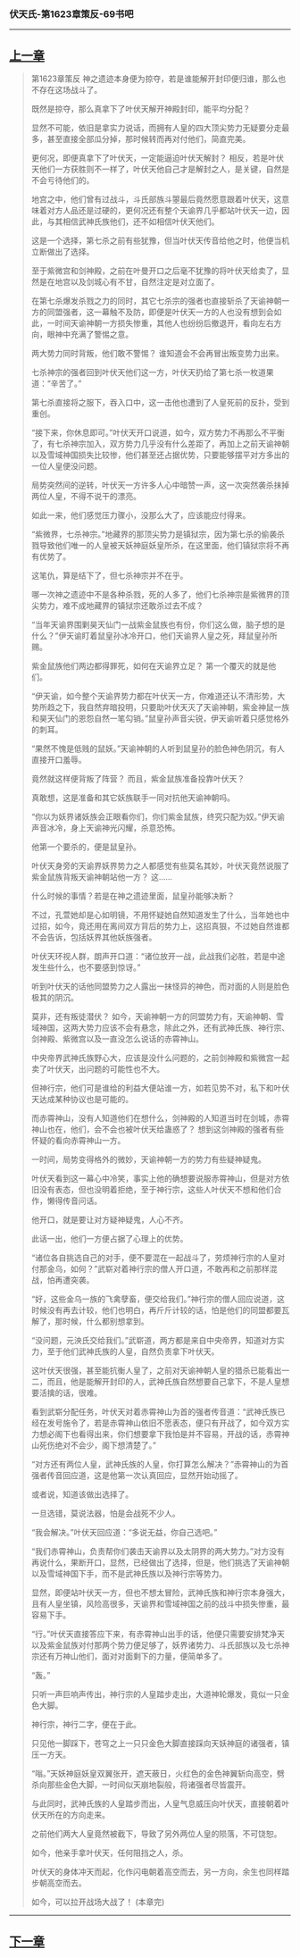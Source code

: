 ### 伏天氏-第1623章策反-69书吧

--------
[上一章](./b09eb947820d832a27b31fcd11ea5638.md)
--------


>
>
>
>第1623章策反
>神之遗迹本身便为掠夺，若是谁能解开封印便归谁，那么也不存在这场战斗了。
>
>既然是掠夺，那么真拿下了叶伏天解开神殿封印，能平均分配？
>
>显然不可能，依旧是拿实力说话，而拥有人皇的四大顶尖势力无疑要分走最多，甚至直接全部瓜分掉，那时候转而再对付他们，简直完美。
>
>更何况，即便真拿下了叶伏天，一定能逼迫叶伏天解封？
>相反，若是叶伏天他们一方获胜则不一样了，叶伏天他自己才是解封之人，是关键，自然是不会亏待他们的。
>
>地宫之中，他们曾有过战斗，斗氏部族斗曌最后竟然愿意跟着叶伏天，这意味着对方人品还是过硬的，更何况还有整个天谕界几乎都站叶伏天一边，因此，与其相信武神氏族他们，还不如相信叶伏天他们。
>
>这是一个选择，第七杀之前有些犹豫，但当叶伏天传音给他之时，他便当机立断做出了选择。
>
>至于紫微宫和剑神殿，之前在叶曼开口之后毫不犹豫的将叶伏天给卖了，显然是在地宫以及剑城心有不甘，自然注定是对立面了。
>
>在第七杀爆发杀戮之力的同时，其它七杀宗的强者也直接斩杀了天谕神朝一方的同盟强者，这一幕触不及防，即便是叶伏天一方的人也没有想到会如此，一时间天谕神朝一方损失惨重，其他人也纷纷后撤退开，看向左右方向，眼神中充满了警惕之意。
>
>两大势力同时背叛，他们敢不警惕？
>谁知道会不会再冒出叛变势力出来。
>
>七杀神宗的强者回到叶伏天他们这一方，叶伏天扔给了第七杀一枚道果道：“辛苦了。”
>
>第七杀直接将之服下，吞入口中，这一击他也遭到了人皇死前的反扑，受到重创。
>
>“接下来，你休息即可。”叶伏天开口说道，如今，双方势力不再那么不平衡了，有七杀神宗加入，双方势力几乎没有什么差距了，再加上之前天谕神朝以及雪域神国损失比较惨，他们甚至还占据优势，只要能够摆平对方多出的一位人皇便没问题。
>
>局势突然间的逆转，叶伏天一方许多人心中暗赞一声，这一次突然袭杀抹掉两位人皇，不得不说干的漂亮。
>
>如此一来，他们感觉压力骤小，没那么大了，应该能应付得来。
>
>“紫微界，七杀神宗。”地藏界的那顶尖势力是镇狱宗，因为第七杀的偷袭杀戮导致他们唯一的人皇被天妖神庭妖皇所杀，在这里面，他们镇狱宗将不再有优势了。
>
>这笔仇，算是结下了，但七杀神宗并不在乎。
>
>哪一次神之遗迹中不是各种杀戮，死的人多了，他们七杀神宗是紫微界的顶尖势力，难不成地藏界的镇狱宗还敢杀过去不成？
>
>“当年天谕界围剿昊天仙门一战紫金鼠族也有份，你们这么做，脑子想的是什么？”伊天谕盯着鼠皇孙冰冷开口，他们天谕界人皇之死，拜鼠皇孙所赐。
>
>紫金鼠族他们两边都得罪死，如何在天谕界立足？
>第一个覆灭的就是他们。
>
>“伊天谕，如今整个天谕界势力都在叶伏天一方，你难道还认不清形势，大势所趋之下，我自然弃暗投明，只要助叶伏天灭了天谕神朝，紫金神鼠一族和昊天仙门的恩怨自然一笔勾销。”鼠皇孙声音尖锐，伊天谕听着只感觉格外的刺耳。
>
>“果然不愧是低贱的鼠妖。”天谕神朝的人听到鼠皇孙的脸色神色阴沉，有人直接开口羞辱。
>
>竟然就这样便背叛了阵营？
>而且，紫金鼠族准备投靠叶伏天？
>
>真敢想，这是准备和其它妖族联手一同对抗他天谕神朝吗。
>
>“你以为妖界诸妖族会正眼看你们，你们紫金鼠族，终究只配为奴。”伊天谕声音冰冷，身上天谕神光闪耀，杀意恐怖。
>
>他第一个要杀的，便是鼠皇孙。
>
>叶伏天身旁的天谕界妖界势力之人都感觉有些莫名其妙，叶伏天竟然说服了紫金鼠族背叛天谕神朝站他一方？
>这……
>
>什么时候的事情？若是在神之遗迹里面，鼠皇孙能够决断？
>
>不过，孔萱她却是心如明镜，不用怀疑她自然知道发生了什么，当年她也中过招，如今，竟还用在离间双方背后的势力上，这招真狠，不过她自然谁都不会告诉，包括妖界其他妖族强者。
>
>叶伏天环视人群，朗声开口道：“诸位放开一战，此战我们必胜，若是中途发生些什么，也不要感到惊讶。”
>
>听到叶伏天的话他同盟势力之人露出一抹怪异的神色，而对面的人则是脸色极其的阴沉。
>
>莫非，还有叛徒潜伏？
>如今，天谕神朝一方的同盟势力有，天谕神朝、雪域神国，这两大势力应该不会有悬念，除此之外，还有武神氏族、神行宗、剑神殿、紫微宫以及一直没怎么说话的赤霄神山。
>
>中央帝界武神氏族野心大，应该是没什么问题的，之前剑神殿和紫微宫一起卖了叶伏天，出问题的可能性也不大。
>
>但神行宗，他们可是谁给的利益大便站谁一方，如若见势不对，私下和叶伏天达成某种协议也是可能的。
>
>而赤霄神山，没有人知道他们在想什么，剑神殿的人知道当时在剑城，赤霄神山也在，他们，会不会也被叶伏天给蛊惑了？
>想到这剑神殿的强者有些怀疑的看向赤霄神山一方。
>
>一时间，局势变得格外的微妙，天谕神朝一方的势力有些疑神疑鬼。
>
>叶伏天看到这一幕心中冷笑，事实上他的确想要说服赤霄神山，但是对方依旧没有表态，但也没明着拒绝，至于神行宗，这些人叶伏天不想和他们合作，懒得传音问话。
>
>他开口，就是要让对方疑神疑鬼，人心不齐。
>
>此话一出，他们一方便占据了心理上的优势。
>
>“诸位各自挑选自己的对手，便不要混在一起战斗了，劳烦神行宗的人皇对付那金乌，如何？”武崭对着神行宗的僧人开口道，不敢再和之前那样混战，怕再遭突袭。
>
>“好，这些金乌一族的飞禽孽畜，便交给我们。”神行宗的僧人回应说道，这时候没有再去计较，他们也明白，再斤斤计较的话，怕是他们的同盟都要瓦解了，那时候，什么都别想拿到。
>
>“没问题，元泱氏交给我们。”武崭道，两方都是来自中央帝界，知道对方实力，至于他们武神氏族的人皇，自然负责拿下叶伏天。
>
>这叶伏天很强，甚至能抗衡人皇了，之前对天谕神朝人皇的猎杀已能看出一二，而且，他是能解开封印的人，武神氏族自然想要自己拿下，不是人皇想要活擒的话，很难。
>
>看到武崭分配任务，叶伏天对着赤霄神山为首的强者传音道：“武神氏族已经在发号施令了，若是赤霄神山依旧不愿表态，便只有开战了，如今双方实力想必阁下也看得出来，你们想要拿下我怕是并不容易，开战的话，赤霄神山死伤绝对不会少，阁下想清楚了。”
>
>“对方还有两位人皇，武神氏族的人皇，你打算怎么解决？”赤霄神山的为首强者传音回应道，这是他第一次认真回应，显然开始动摇了。
>
>或者说，知道该做出选择了。
>
>一旦选错，莫说法器，怕是会战死不少人。
>
>“我会解决。”叶伏天回应道：“多说无益，你自己选吧。”
>
>“我们赤霄神山，负责帮你们袭击天谕界以及太阴界的两大势力。”对方没有再说什么，果断开口，显然，已经做出了选择，但是，他们挑选了天谕神朝以及雪域神国下手，而不是武神氏族以及神行宗等势力。
>
>显然，即便站叶伏天一方，但也不想太冒险，武神氏族和神行宗本身强大，且有人皇坐镇，风险高很多，天谕界和雪域神国之前的战斗中损失惨重，最容易下手。
>
>“行。”叶伏天直接答应下来，有赤霄神山出手的话，他便只需要安排梵净天以及紫金鼠族对付那两个势力便足够了，妖界诸势力、斗氏部族以及七杀神宗还有万神山他们，面对对面剩下的力量，便简单多了。
>
>“轰。”
>
>只听一声巨响声传出，神行宗的人皇踏步走出，大道神轮爆发，竟似一只金色大脚。
>
>神行宗，神行二字，便在于此。
>
>只见他一脚踩下，苍穹之上一只只金色大脚直接踩向天妖神庭的诸强者，镇压一方天。
>
>“嗡。”天妖神庭妖皇双翼张开，遮天蔽日，火红色的金色神翼斩向高空，劈杀向那些金色大脚，一时间似天崩地裂般，将诸强者尽皆震开。
>
>与此同时，武神氏族的人皇踏步而出，人皇气息威压向叶伏天，直接朝着叶伏天所在的方向走来。
>
>之前他们两大人皇竟然被截下，导致了另外两位人皇的陨落，不可饶恕。
>
>如今，他亲手拿叶伏天，任何阻挡之人，杀。
>
>叶伏天的身体冲天而起，化作闪电朝着高空而去，另一方向，余生也同样踏步朝高空而去。
>
>如今，可以拉开战场大战了！
>(本章完)
>
>

--------
[下一章](./869b6140ed0fe1ab9440bf1e44405de1.md)
--------
